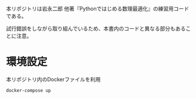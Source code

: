 本リポジトリは岩永二郎 他著『Pythonではじめる数理最適化』の練習用コードである。

試行錯誤をしながら取り組んでいるため、本書内のコードと異なる部分もあることに注意。

# 環境設定
本リポジトリ内のDockerファイルを利用

```
docker-compose up
```